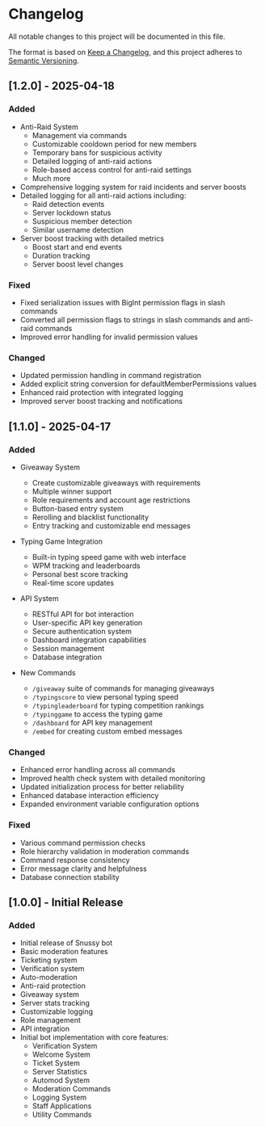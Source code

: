 # Changelog

All notable changes to this project will be documented in this file.

The format is based on [Keep a Changelog](https://keepachangelog.com/en/1.0.0/),
and this project adheres to [Semantic Versioning](https://semver.org/spec/v2.0.0.html).

## [1.2.0] - 2025-04-18

### Added
- Anti-Raid System
  - Management via commands
  - Customizable cooldown period for new members
  - Temporary bans for suspicious activity
  - Detailed logging of anti-raid actions
  - Role-based access control for anti-raid settings
  - Much more
- Comprehensive logging system for raid incidents and server boosts
- Detailed logging for all anti-raid actions including:
  - Raid detection events
  - Server lockdown status
  - Suspicious member detection
  - Similar username detection
- Server boost tracking with detailed metrics
  - Boost start and end events
  - Duration tracking
  - Server boost level changes

### Fixed
- Fixed serialization issues with BigInt permission flags in slash commands
- Converted all permission flags to strings in slash commands and anti-raid commands
- Improved error handling for invalid permission values

### Changed
- Updated permission handling in command registration
- Added explicit string conversion for defaultMemberPermissions values
- Enhanced raid protection with integrated logging
- Improved server boost tracking and notifications

## [1.1.0] - 2025-04-17

### Added
- Giveaway System
  - Create customizable giveaways with requirements
  - Multiple winner support
  - Role requirements and account age restrictions
  - Button-based entry system
  - Rerolling and blacklist functionality
  - Entry tracking and customizable end messages

- Typing Game Integration
  - Built-in typing speed game with web interface
  - WPM tracking and leaderboards
  - Personal best score tracking
  - Real-time score updates

- API System
  - RESTful API for bot interaction
  - User-specific API key generation
  - Secure authentication system
  - Dashboard integration capabilities
  - Session management
  - Database integration

- New Commands
  - `/giveaway` suite of commands for managing giveaways
  - `/typingscore` to view personal typing speed
  - `/typingleaderboard` for typing competition rankings
  - `/typinggame` to access the typing game
  - `/dashboard` for API key management
  - `/embed` for creating custom embed messages

### Changed
- Enhanced error handling across all commands
- Improved health check system with detailed monitoring
- Updated initialization process for better reliability
- Enhanced database interaction efficiency
- Expanded environment variable configuration options

### Fixed
- Various command permission checks
- Role hierarchy validation in moderation commands
- Command response consistency
- Error message clarity and helpfulness
- Database connection stability

## [1.0.0] - Initial Release

### Added
- Initial release of Snussy bot
- Basic moderation features
- Ticketing system
- Verification system
- Auto-moderation
- Anti-raid protection
- Giveaway system
- Server stats tracking
- Customizable logging
- Role management
- API integration
- Initial bot implementation with core features:
  - Verification System
  - Welcome System
  - Ticket System
  - Server Statistics
  - Automod System
  - Moderation Commands
  - Logging System
  - Staff Applications
  - Utility Commands